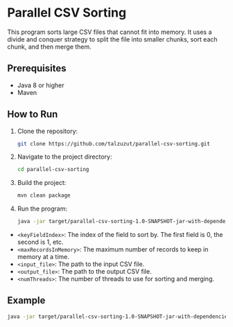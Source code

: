 # Parallel CSV Sorting

This program sorts large CSV files that cannot fit into memory. It uses a divide and conquer strategy to split the file into smaller chunks, sort each chunk, and then merge them.

## Prerequisites

- Java 8 or higher
- Maven

## How to Run

1. Clone the repository:
    ```bash
    git clone https://github.com/talzuzut/parallel-csv-sorting.git
    ```
2. Navigate to the project directory:
    ```bash
    cd parallel-csv-sorting
    ```
3. Build the project:
    ```bash
    mvn clean package
    ```
4. Run the program:
    ```bash
    java -jar target/parallel-csv-sorting-1.0-SNAPSHOT-jar-with-dependencies.jar <keyFieldIndex> <maxRecordsInMemory> <input_file> <output_file> <numThreads>
    ```
- `<keyFieldIndex>`: The index of the field to sort by. The first field is 0, the second is 1, etc.
- `<maxRecordsInMemory>`: The maximum number of records to keep in memory at a time.
- `<input_file>`: The path to the input CSV file.
- `<output_file>`: The path to the output CSV file.
- `<numThreads>`: The number of threads to use for sorting and merging.

## Example

```bash
java -jar target/parallel-csv-sorting-1.0-SNAPSHOT-jar-with-dependencies.jar 0 50 input.csv output.csv 5